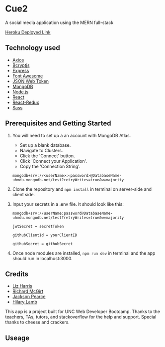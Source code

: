 # Cue2

A social media application using the MERN full-stack

[Heroku Deployed Link](https://cue2.herokuapp.com/)

## Technology used

- [Axios](https://github.com/axios/axios)
- [Bcryptjs](https://www.npmjs.com/package/bcryptjs)
- [Express](https://expressjs.com/en/5x/api.html#express)
- [Font Awesome](https://fontawesome.com/how-to-use/on-the-web/referencing-icons/basic-use)
- [JSON Web Token](https://jwt.io/introduction/)
- [MongoDB](https://cloud.mongodb.com/)
- [Node.js](https://nodejs.org/en/docs/)
- [React](https://reactjs.org/docs/getting-started.html)
- [React-Redux](https://react-redux.js.org/introduction/quick-start)
- [Sass](https://sass-lang.com/guide)

## Prerequisites and Getting Started

1. You will need to set up a an account with MongoDB Atlas.

   - Set up a blank database.
   - Navigate to Clusters.
   - Click the 'Connect' button.
   - Click 'Connect your Application'.
   - Copy the 'Connection String'.

    `mongodb+srv://<userName>:<password>@DatabaseName-uhmdu.mongodb.net/test?retryWrites=true&w=majority`

2. Clone the repository and `npm install` in terminal on server-side and client side.

3. Input your secrets in a .env file. It should look like this:

    `mongodb+srv://userName:password@DatabaseName-uhmdu.mongodb.net/test?retryWrites=true&w=majority`

    `jwtSecret = secretToken`

    `githubClientId = yourClientID`

    `githubSecret = githubSecret`

4. Once node modules are installed, `npm run dev` in terminal and the app should run in localhost:3000.

## Credits

- [Liz Harris](https://github.com/lizharris90210)
- [Richard McGirt](https://github.com/rmcgirt55)
- [Jackson Pearce](https://github.com/Jackson-Pearce)
- [Hilary Lamb](https://github.com/hilarykathleen)

This app is a project built for UNC Web Developer Bootcamp. Thanks to the teachers, TAs, tutors, and stackoverflow for the help and support. Special thanks to cheese and crackers.

## Useage
